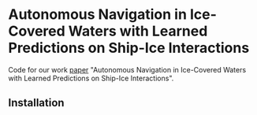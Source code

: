 # Autonomous Navigation in Ice-Covered Waters with Learned Predictions on Ship-Ice Interactions
Code for our work [paper](https://arxiv.org/abs/2302.11601) "Autonomous Navigation in Ice-Covered Waters with Learned Predictions on Ship-Ice Interactions".

## Installation
